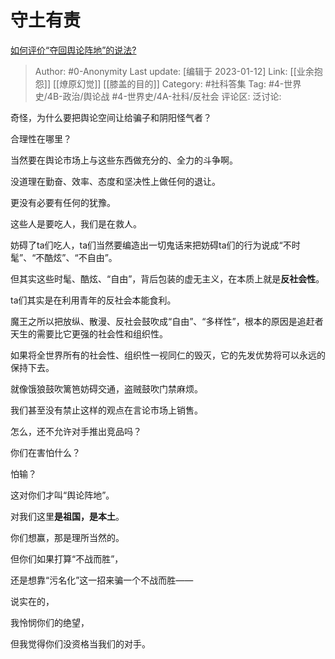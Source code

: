 # 守土有责
[如何评价“夺回舆论阵地”的说法?](https://www.zhihu.com/question/543657857/answer/2841078924)

> Author: #0-Anonymity
> Last update: [编辑于 2023-01-12]
> Link: [[业余抱怨]] [[燎原幻觉]] [[膝盖的目的]]
> Category: #社科答集
> Tag: #4-世界史/4B-政治/舆论战 #4-世界史/4A-社科/反社会
> 评论区:
> 泛讨论:

奇怪，为什么要把舆论空间让给骗子和阴阳怪气者？

合理性在哪里？

当然要在舆论市场上与这些东西做充分的、全力的斗争啊。

没道理在勤奋、效率、态度和坚决性上做任何的退让。

更没有必要有任何的犹豫。

这些人是要吃人，我们是在救人。

妨碍了ta们吃人，ta们当然要编造出一切鬼话来把妨碍ta们的行为说成“不时髦”、“不酷炫”、“不自由”。

但其实这些时髦、酷炫、“自由”，背后包装的虚无主义，在本质上就是**反社会性**。

ta们其实是在利用青年的反社会本能食利。

魔王之所以把放纵、散漫、反社会鼓吹成“自由”、“多样性”，根本的原因是追赶者天生的需要比它更强的社会性和组织性。

如果将全世界所有的社会性、组织性一视同仁的毁灭，它的先发优势将可以永远的保持下去。

就像饿狼鼓吹篱笆妨碍交通，盗贼鼓吹门禁麻烦。

我们甚至没有禁止这样的观点在言论市场上销售。

怎么，还不允许对手推出竞品吗？

你们在害怕什么？

怕输？

这对你们才叫“舆论阵地”。

对我们这里**是祖国，是本土**。

你们想赢，那是理所当然的。

但你们如果打算“不战而胜”，

还是想靠“污名化”这一招来骗一个不战而胜——

说实在的，

我怜悯你们的绝望，

但我觉得你们没资格当我们的对手。
